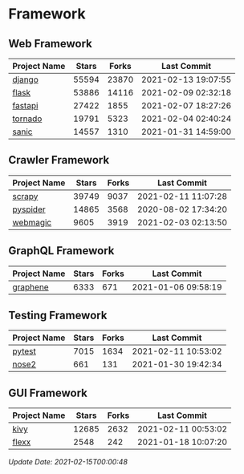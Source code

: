 # Framework

## Web Framework
| Project Name | Stars | Forks | Last Commit |
| ------------ | ----- | ----- | ----------- |
| [django](https://github.com/django/django) | 55594 | 23870 | 2021-02-13 19:07:55 |
| [flask](https://github.com/pallets/flask) | 53886 | 14116 | 2021-02-09 02:32:18 |
| [fastapi](https://github.com/tiangolo/fastapi) | 27422 | 1855 | 2021-02-07 18:27:26 |
| [tornado](https://github.com/tornadoweb/tornado) | 19791 | 5323 | 2021-02-04 02:40:24 |
| [sanic](https://github.com/sanic-org/sanic) | 14557 | 1310 | 2021-01-31 14:59:00 |

## Crawler Framework
| Project Name | Stars | Forks | Last Commit |
| ------------ | ----- | ----- | ----------- |
| [scrapy](https://github.com/scrapy/scrapy) | 39749 | 9037 | 2021-02-11 11:07:28 |
| [pyspider](https://github.com/binux/pyspider) | 14865 | 3568 | 2020-08-02 17:34:20 |
| [webmagic](https://github.com/code4craft/webmagic) | 9605 | 3919 | 2021-02-03 02:13:50 |

## GraphQL Framework
| Project Name | Stars | Forks | Last Commit |
| ------------ | ----- | ----- | ----------- |
| [graphene](https://github.com/graphql-python/graphene) | 6333 | 671 | 2021-01-06 09:58:19 |

## Testing Framework
| Project Name | Stars | Forks | Last Commit |
| ------------ | ----- | ----- | ----------- |
| [pytest](https://github.com/pytest-dev/pytest) | 7015 | 1634 | 2021-02-11 10:53:02 |
| [nose2](https://github.com/nose-devs/nose2) | 661 | 131 | 2021-01-30 19:42:34 |

## GUI Framework
| Project Name | Stars | Forks | Last Commit |
| ------------ | ----- | ----- | ----------- |
| [kivy](https://github.com/kivy/kivy) | 12685 | 2632 | 2021-02-11 00:53:02 |
| [flexx](https://github.com/flexxui/flexx) | 2548 | 242 | 2021-01-18 10:07:20 |

*Update Date: 2021-02-15T00:00:48*